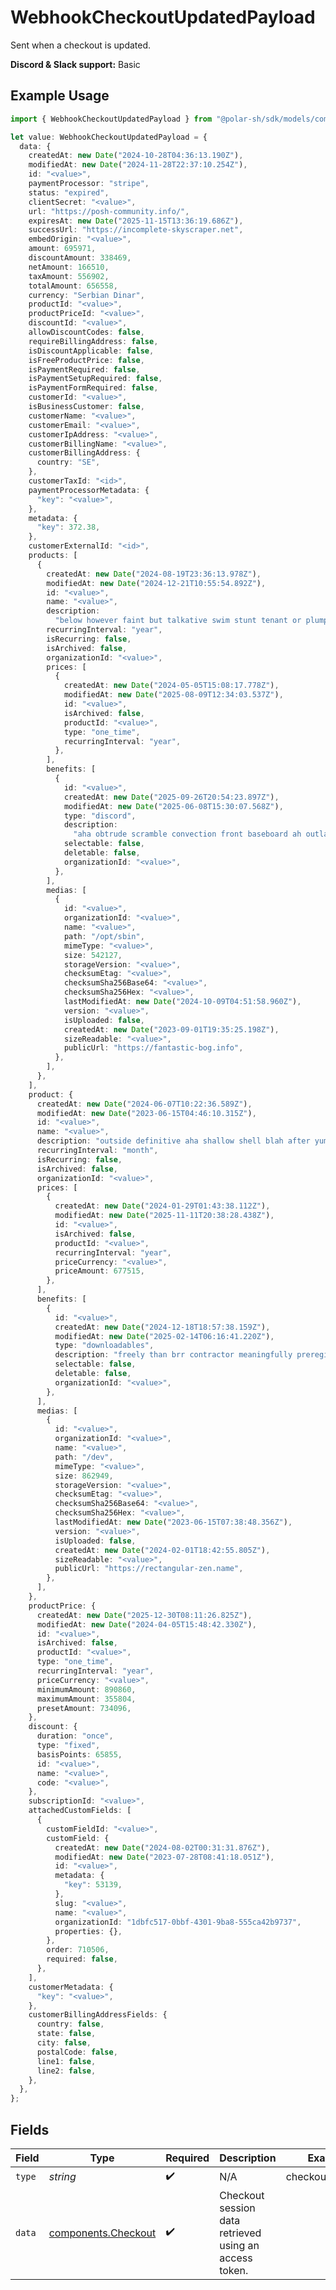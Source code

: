 # WebhookCheckoutUpdatedPayload

Sent when a checkout is updated.

**Discord & Slack support:** Basic

## Example Usage

```typescript
import { WebhookCheckoutUpdatedPayload } from "@polar-sh/sdk/models/components/webhookcheckoutupdatedpayload.js";

let value: WebhookCheckoutUpdatedPayload = {
  data: {
    createdAt: new Date("2024-10-28T04:36:13.190Z"),
    modifiedAt: new Date("2024-11-28T22:37:10.254Z"),
    id: "<value>",
    paymentProcessor: "stripe",
    status: "expired",
    clientSecret: "<value>",
    url: "https://posh-community.info/",
    expiresAt: new Date("2025-11-15T13:36:19.686Z"),
    successUrl: "https://incomplete-skyscraper.net",
    embedOrigin: "<value>",
    amount: 695971,
    discountAmount: 338469,
    netAmount: 166510,
    taxAmount: 556902,
    totalAmount: 656558,
    currency: "Serbian Dinar",
    productId: "<value>",
    productPriceId: "<value>",
    discountId: "<value>",
    allowDiscountCodes: false,
    requireBillingAddress: false,
    isDiscountApplicable: false,
    isFreeProductPrice: false,
    isPaymentRequired: false,
    isPaymentSetupRequired: false,
    isPaymentFormRequired: false,
    customerId: "<value>",
    isBusinessCustomer: false,
    customerName: "<value>",
    customerEmail: "<value>",
    customerIpAddress: "<value>",
    customerBillingName: "<value>",
    customerBillingAddress: {
      country: "SE",
    },
    customerTaxId: "<id>",
    paymentProcessorMetadata: {
      "key": "<value>",
    },
    metadata: {
      "key": 372.38,
    },
    customerExternalId: "<id>",
    products: [
      {
        createdAt: new Date("2024-08-19T23:36:13.978Z"),
        modifiedAt: new Date("2024-12-21T10:55:54.892Z"),
        id: "<value>",
        name: "<value>",
        description:
          "below however faint but talkative swim stunt tenant or plump",
        recurringInterval: "year",
        isRecurring: false,
        isArchived: false,
        organizationId: "<value>",
        prices: [
          {
            createdAt: new Date("2024-05-05T15:08:17.778Z"),
            modifiedAt: new Date("2025-08-09T12:34:03.537Z"),
            id: "<value>",
            isArchived: false,
            productId: "<value>",
            type: "one_time",
            recurringInterval: "year",
          },
        ],
        benefits: [
          {
            id: "<value>",
            createdAt: new Date("2025-09-26T20:54:23.897Z"),
            modifiedAt: new Date("2025-06-08T15:30:07.568Z"),
            type: "discord",
            description:
              "aha obtrude scramble convection front baseboard ah outlaw reflate angrily",
            selectable: false,
            deletable: false,
            organizationId: "<value>",
          },
        ],
        medias: [
          {
            id: "<value>",
            organizationId: "<value>",
            name: "<value>",
            path: "/opt/sbin",
            mimeType: "<value>",
            size: 542127,
            storageVersion: "<value>",
            checksumEtag: "<value>",
            checksumSha256Base64: "<value>",
            checksumSha256Hex: "<value>",
            lastModifiedAt: new Date("2024-10-09T04:51:58.960Z"),
            version: "<value>",
            isUploaded: false,
            createdAt: new Date("2023-09-01T19:35:25.198Z"),
            sizeReadable: "<value>",
            publicUrl: "https://fantastic-bog.info",
          },
        ],
      },
    ],
    product: {
      createdAt: new Date("2024-06-07T10:22:36.589Z"),
      modifiedAt: new Date("2023-06-15T04:46:10.315Z"),
      id: "<value>",
      name: "<value>",
      description: "outside definitive aha shallow shell blah after yum anti",
      recurringInterval: "month",
      isRecurring: false,
      isArchived: false,
      organizationId: "<value>",
      prices: [
        {
          createdAt: new Date("2024-01-29T01:43:38.112Z"),
          modifiedAt: new Date("2025-11-11T20:38:28.438Z"),
          id: "<value>",
          isArchived: false,
          productId: "<value>",
          recurringInterval: "year",
          priceCurrency: "<value>",
          priceAmount: 677515,
        },
      ],
      benefits: [
        {
          id: "<value>",
          createdAt: new Date("2024-12-18T18:57:38.159Z"),
          modifiedAt: new Date("2025-02-14T06:16:41.220Z"),
          type: "downloadables",
          description: "freely than brr contractor meaningfully preregister",
          selectable: false,
          deletable: false,
          organizationId: "<value>",
        },
      ],
      medias: [
        {
          id: "<value>",
          organizationId: "<value>",
          name: "<value>",
          path: "/dev",
          mimeType: "<value>",
          size: 862949,
          storageVersion: "<value>",
          checksumEtag: "<value>",
          checksumSha256Base64: "<value>",
          checksumSha256Hex: "<value>",
          lastModifiedAt: new Date("2023-06-15T07:38:48.356Z"),
          version: "<value>",
          isUploaded: false,
          createdAt: new Date("2024-02-01T18:42:55.805Z"),
          sizeReadable: "<value>",
          publicUrl: "https://rectangular-zen.name",
        },
      ],
    },
    productPrice: {
      createdAt: new Date("2025-12-30T08:11:26.825Z"),
      modifiedAt: new Date("2024-04-05T15:48:42.330Z"),
      id: "<value>",
      isArchived: false,
      productId: "<value>",
      type: "one_time",
      recurringInterval: "year",
      priceCurrency: "<value>",
      minimumAmount: 890860,
      maximumAmount: 355804,
      presetAmount: 734096,
    },
    discount: {
      duration: "once",
      type: "fixed",
      basisPoints: 65855,
      id: "<value>",
      name: "<value>",
      code: "<value>",
    },
    subscriptionId: "<value>",
    attachedCustomFields: [
      {
        customFieldId: "<value>",
        customField: {
          createdAt: new Date("2024-08-02T00:31:31.876Z"),
          modifiedAt: new Date("2023-07-28T08:41:18.051Z"),
          id: "<value>",
          metadata: {
            "key": 53139,
          },
          slug: "<value>",
          name: "<value>",
          organizationId: "1dbfc517-0bbf-4301-9ba8-555ca42b9737",
          properties: {},
        },
        order: 710506,
        required: false,
      },
    ],
    customerMetadata: {
      "key": "<value>",
    },
    customerBillingAddressFields: {
      country: false,
      state: false,
      city: false,
      postalCode: false,
      line1: false,
      line2: false,
    },
  },
};
```

## Fields

| Field                                                      | Type                                                       | Required                                                   | Description                                                | Example                                                    |
| ---------------------------------------------------------- | ---------------------------------------------------------- | ---------------------------------------------------------- | ---------------------------------------------------------- | ---------------------------------------------------------- |
| `type`                                                     | *string*                                                   | :heavy_check_mark:                                         | N/A                                                        | checkout.updated                                           |
| `data`                                                     | [components.Checkout](../../models/components/checkout.md) | :heavy_check_mark:                                         | Checkout session data retrieved using an access token.     |                                                            |